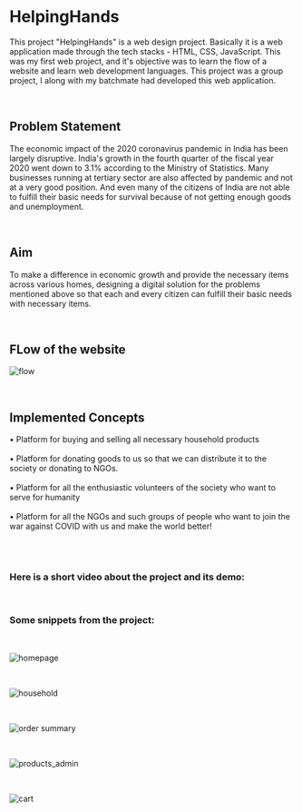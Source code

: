 # HelpingHands
This project "HelpingHands" is a web design project. Basically it is a web application made through the tech stacks - HTML, CSS, JavaScript. This was my first web project, and it's objective was to learn the flow of a website and learn web development languages. This project was a group project, I along with my batchmate had developed this web application.

<br />

## Problem Statement

The economic impact of the 2020 coronavirus pandemic in India has been largely disruptive. 
India's growth in the fourth quarter of the fiscal year 2020 went down to 3.1% according to the 
Ministry of Statistics. Many businesses running at tertiary sector are also affected by pandemic 
and not at a very good position. And even many of the citizens of India are not able to fulfill their 
basic needs for survival because of not getting enough goods and unemployment.

<br />

## Aim

To make a difference in economic growth and provide the necessary items across various homes, 
designing a digital solution for the problems mentioned above so that each and every citizen can 
fulfill their basic needs with necessary items.

<br />

## FLow of the website

![flow](https://user-images.githubusercontent.com/56120520/188315616-08f7bd0c-ba27-4d27-92cc-05c2690afedd.PNG)

<br />

## Implemented Concepts

• Platform for buying and selling all necessary household products <br /><br />
• Platform for donating goods to us so that we can distribute it to the society or donating to NGOs. <br /><br />
• Platform for all the enthusiastic volunteers of the society who want to serve for humanity <br /><br />
• Platform for all the NGOs and such groups of people who want to join the war against COVID 
with us and make the world better! <br /><br />

<br />

### Here is a short video about the project and its demo:



<br />

### Some snippets from the project:
<br />

![homepage](https://user-images.githubusercontent.com/56120520/188315601-534e2918-d7ec-42e7-8972-c4923475276a.PNG)

<br />

![household](https://user-images.githubusercontent.com/56120520/188315563-f4513476-c587-4636-86cc-f08fac038c88.PNG)

<br />

![order summary](https://user-images.githubusercontent.com/56120520/188315569-2afeb003-6986-47bb-b227-bd0f91450638.PNG)

<br />

![products_admin](https://user-images.githubusercontent.com/56120520/188315575-ec73e2db-2a2e-46b1-90f2-05e447010b5d.PNG)

<br />

![cart](https://user-images.githubusercontent.com/56120520/188315583-c4a1efe2-b6c9-4fe0-afe2-80c90c026672.PNG)
